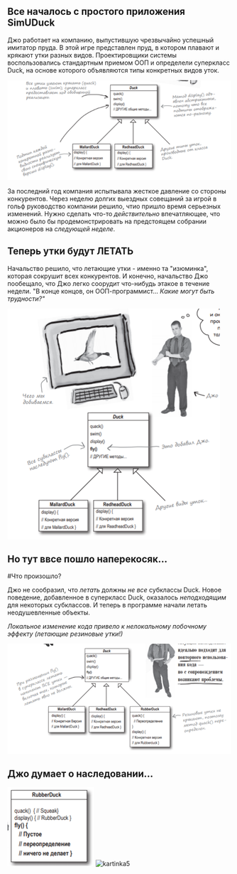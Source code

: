 ##  Все началось с простого приложения SimUDuck

Джо  работает на компанию, выпустившую чрезвычайно успешный имитатор пруда. В этой игре представлен пруд, в котором плавают и крякают утки разных  видов. Проектировщики системы воспользовались стандартным приемом ООП и определели  суперкласс Duck, на основе которого объявляются типы конкретных видов уток.

![kartinka1](https://github.com/dvoryadkin98/hello-world/blob/master/images/%D0%A1%D0%BD%D0%B8%D0%BC%D0%BE%D0%BA.PNG?raw=true)

За последний год компания испытывала жесткое давление со стороны конкурентов. Через неделю долгих выездных совещаний за игрой в гольф руководство компании решило, чтио пришло время серьезных изменений. Нужно сделать что-то *действительно* впечатляющее, что можно было бы продемонстрировать на предстоящем собрании акционеров на *следующей неделе*.

## Теперь утки будут ЛЕТАТЬ

Начальство решило, что летающие утки - именно та "изюминка", которая сокрушит всех конкурентов. И конечно, начальство Джо пообещало, что Джо легко соорудит что-нибудь этакое в течение недели. "В конце концов, он ООП-программист... *Какие могут быть трудности?"*

![kartinka2](https://github.com/dvoryadkin98/hello-world/blob/master/images/%D0%A1%D0%BD%D0%B8%D0%BC%D0%BE%D0%BA1.PNG)

## Но тут ввсе пошло наперекосяк...

#Что произошло?

Джо не сообразил, что *летать* должны *не все* субклассы Duck. Новое поведение, добавленное в суперкласс Duck, оказалось *неподходящим* для некоторых субклассов. И теперь в программе начали летать неодушевленные объекты.

*Локальное изменение кода привело к нелокальному побочному эффекту (летающие резиновые утки!)*

![kartinka3](https://github.com/dvoryadkin98/hello-world/blob/master/images/%D0%A1%D0%BD%D0%B8%D0%BC%D0%BE%D0%BA2.PNG)

## Джо думает о наследовании...

![kartinka4](https://github.com/dvoryadkin98/hello-world/blob/master/images/%D0%A1%D0%BD%D0%B8%D0%BC%D0%BE%D0%BA4.PNG)
![kartinka5]()
